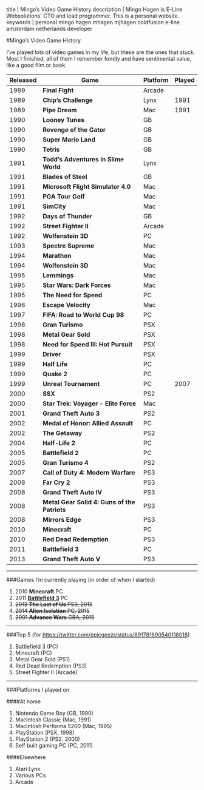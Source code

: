 title       | Mingo’s Video Game History
description | Mingo Hagen is E-Line Websolutions' CTO and lead programmer. This is a personal website.
keywords    | personal mingo hagen mhagen mjhagen coldfusion e-line amsterdam netherlands developer

#Mingo’s Video Game History

I’ve played lots of video games in my life, but these are the ones that stuck. Most I finished, all of them I remember fondly and have sentimental value, like a good film or book.

| Released | Game | Platform | Played |
-----------|------|----------|---------
| 1989 | **Final Fight** | Arcade | |
| 1989 | **Chip’s Challenge** | Lynx | 1991 |
| 1989 | **Pipe Dream** | Mac | 1991 |
| 1990 | **Looney Tunes** | GB | |
| 1990 | **Revenge of the Gator** | GB | |
| 1990 | **Super Mario Land** | GB | |
| 1990 | **Tetris** | GB | |
| 1991 | **Todd’s Adventures in Slime World** | Lynx | |
| 1991 | **Blades of Steel** | GB | |
| 1991 | **Microsoft Flight Simulator 4.0** | Mac | |
| 1991 | **PGA Tour Golf** | Mac | |
| 1991 | **SimCity** | Mac | |
| 1992 | **Days of Thunder** | GB | |
| 1992 | **Street Fighter II** | Arcade | |
| 1992 | **Wolfenstein 3D** | PC | |
| 1993 | **Spectre Supreme** | Mac | |
| 1994 | **Marathon** | Mac | |
| 1994 | **Wolfenstein 3D** | Mac | |
| 1995 | **Lemmings** | Mac | |
| 1995 | **Star Wars: Dark Forces** | Mac | |
| 1995 | **The Need for Speed** | PC | |
| 1996 | **Escape Velocity** | Mac | |
| 1997 | **FIFA: Road to World Cup 98** | PC | |
| 1998 | **Gran Turismo** | PSX | |
| 1998 | **Metal Gear Sold** | PSX | |
| 1998 | **Need for Speed III: Hot Pursuit** | PSX | |
| 1999 | **Driver** | PSX | |
| 1999 | **Half Life** | PC | |
| 1999 | **Quake 2** | PC | |
| 1999 | **Unreal Tournament** | PC | 2007 |
| 2000 | **SSX** | PS2 | |
| 2000 | **Star Trek: Voyager - Elite Force** | Mac | |
| 2001 | **Grand Theft Auto 3** | PS2 | |
| 2002 | **Medal of Honor: Allied Assault** | PC | |
| 2002 | **The Getaway** | PS2 | |
| 2004 | **Half-Life 2** | PC | |
| 2005 | **Battlefield 2** | PC | |
| 2005 | **Gran Turismo 4** | PS2 | |
| 2007 | **Call of Duty 4: Modern Warfare** | PS3 | |
| 2008 | **Far Cry 2** | PS3 | |
| 2008 | **Grand Theft Auto IV** | PS3 | |
| 2008 | **Metal Gear Solid 4: Guns of the Patriots** | PS3 | |
| 2008 | **Mirrors Edge** | PS3 | |
| 2010 | **Minecraft** | PC | |
| 2010 | **Red Dead Redemption** | PS3 | |
| 2011 | **Battlefield 3** | PC | |
| 2013 | **Grand Theft Auto V** | PS3 | |

----

###Games I’m currently playing (in order of when I started)

1. 2010 **Minecraft** PC
2. 2011 [**Battlefield 3**](http://battlelog.battlefield.com/bf3/soldier/mjhagen/stats/904379483/pc/) PC
3. ~~2013 **The Last of Us** PS3, 2015~~
4. ~~2014 **Alien Isolation** PC, 2015~~
5. ~~2001 **Advance Wars** GBA, 2015~~

----

###Top 5 (for https://twitter.com/epicgeezr/status/891781690540118018)

1. Battlefield 3 (PC)
2. Minecraft (PC)
3. Metal Gear Sold (PS1)
4. Red Dead Redemption (PS3)
5. Street Fighter II (Arcade)

----

###Platforms I played on

####At home

1. Nintendo Game Boy (GB, 1990)
2. Macintosh Classic (Mac, 1991)
3. Macintosh Performa 5200 (Mac, 1995)
4. PlayStation (PSX, 1998)
5. PlayStation 2 (PS2, 2000)
6. Self built gaming PC (PC, 2011)

####Elsewhere

1. Atari Lynx
2. Various PCs
3. Arcade
